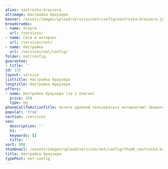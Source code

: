 ```yaml
---
alias: nastroika-brauzera
altimage: Настройка браузера
banner: /assets/images/upload/services/net/config/nastroika-brauzera.jpg
breadcrumbs:
- name: Услуги
  url: /services/
- name: Сети и интернет
  url: /services/net/
- name: Настройка
  url: /services/net/config/
folder: net/config
guarantee:
- title: ''
id: 135
layout: service
listtitle: Настройка браузера
longtitle: Настройка браузера
offers:
- name: Настройка браузера (за 1 плагин)
  price: 350
  type: eq
phoneCallToActionTitle: Хотите удобней пользоваться интернетом? Звоните!
popular: 'true'
section: /services
seo:
  description: ''
  h1: ''
  keywords: []
  title: ''
sort: 800
thumbnail: /assets/images/upload/services/net/config/thumb_nastroika-brauzera.jpg
title: Настройка браузера
typePost: net-config
---
```

